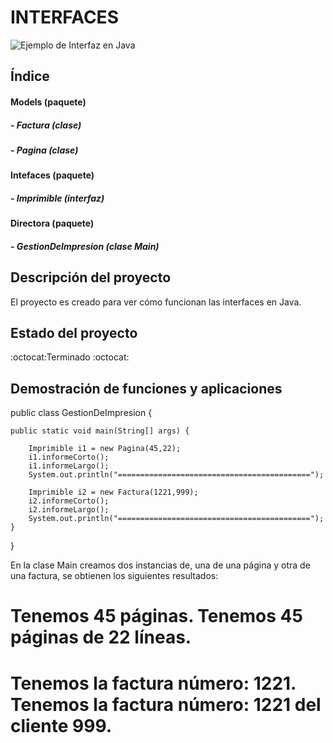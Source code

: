 # INTERFACES
![Ejemplo de Interfaz en Java](https://lh3.googleusercontent.com/yxYeve1dY0y6NMGQ_lHx_m2eRgFu5G8GB91L1LPWD_ivSMiQXk0aun0Df-ujGt-0oNNowT5R0xkbn1oSUY9Kz71MtCaagm79eugXcuqw2ZjTejUg4hsKsarRBKzjiK73yFLGJwwTiB5eymqWGAqhv_JZpNxduzJulhQ3P6CJij8Q9LGOagDArWdw1opsL_C1SE_oUpAksO0HTjvxhhOyk_DSUN68UsiLzhrBTKCe-VvCKcJjMzc8miqkSsch6pj8YGJXfKdsm9BQbyfMPDCmpvHg1BsnAzcJvpmB8Sc_gTDUHXe3e0L4QBNYK30OoBaV03E3hiYSIuXAPxGHu5Q9h_f2Rqh-8IOyMrIHxUOKOJIUp-GukeMQcJZfBWc6WWEtICGgsV4F3vFdZKj_QRt-geO1xmIOHy8VuhbLbOR57H-qm4NoC57a8skI1jzvyhG2mVtr7Dd1EEZRKJGNenKj4r_KXwAf5fnJ1bnr1BXO7Mt-FW0Orr5ypZ-IlfHKrD_vNg9uuDxF4c9Ok8jYn9-tBjzmXJ80mfhU_qCUrC-ktKEPRbPlA3joaWJ2cHxh4Un6ewZP6ljGPlhUvg2gjr8Amb1luHXpmIF411fxRo8IRakCkzgEKl2s=w515-h406-no)
## **Índice**

#### **Models (paquete)**
##### - Factura (clase)
##### - Pagina (clase)
#### **Intefaces (paquete)**
##### - Imprimible (interfaz)
#### **Directora (paquete)**
##### - GestionDeImpresion (clase Main)

## **Descripción del proyecto**
El proyecto es creado para ver cómo funcionan las interfaces en Java. 

## **Estado del proyecto**
:octocat:Terminado :octocat:

## **Demostración de funciones y aplicaciones**
public class GestionDeImpresion {

	public static void main(String[] args) {
  
		Imprimible i1 = new Pagina(45,22);
		i1.informeCorto();
		i1.informeLargo();
		System.out.println("===========================================");
		
		Imprimible i2 = new Factura(1221,999);
		i2.informeCorto();
		i2.informeLargo();
		System.out.println("===========================================");
	}
}

En la clase Main creamos dos instancias de, una de una página y otra de una factura, se obtienen los siguientes resultados:

Tenemos 45 páginas.
Tenemos 45 páginas de 22 líneas.
===========================================
Tenemos la factura número: 1221.
Tenemos la factura número: 1221 del cliente 999.
===========================================
